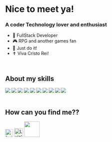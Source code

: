 # Nice to meet ya! 

### A coder Technology lover and enthusiast

- 🚀 FullStack Developer  
- 🎮 RPG and another games fan
- 👊 Just do it! 
- ✝️ Viva Cristo Rei!
</br>

## About my skills
<img src="https://img.shields.io/static/v1?label=Delphi&message=100%&color=EE1F35&style=flat&logo=delphi"/> <img src="https://img.shields.io/static/v1?label=PHP&message=60%&color=777BB4&style=flat&logo=php"/>
<img src="https://img.shields.io/static/v1?label=C Sharp&message=60%&color=239120&style=flat&logo=C Sharp"/>
<img src="https://img.shields.io/static/v1?label=PostgreSQL&message=100%&color=336791&style=flat&logo=PostgreSQL"/>
<img src="https://img.shields.io/static/v1?label=GraphQL&message=40%&color=E10098&style=flat&logo=GraphQL"/>
<img src="https://img.shields.io/static/v1?label=SQLServer&message=70%&color=CC2927&style=flat&logo=SQLServer"/>
<img src="https://img.shields.io/static/v1?label=Oracle&message=70%&color=F80000&style=flat&logo=Oracle"/>
<img src="https://img.shields.io/static/v1?label=Docker&message=30%&color=2496ED&style=flat&logo=Docker"/>
<img src="https://img.shields.io/static/v1?label=HTML5&message=70%&color=E34F26&style=flat&logo=HTML5"/>
<img src="https://img.shields.io/static/v1?label=CSS3&message=70%&color=1572B6&style=flat&logo=CSS3"/>
</br>
</br>

## How can you find me?? 

<a align="left" href="https://www.linkedin.com/in/luizfelipetozatti/" target="_blank"><img alt="Luiz's Linkedin" src="https://emojis.slackmojis.com/emojis/images/1470343326/711/linkedin.png?1470343326" width="25"/></a>   <a href="mailto:luizfelipetozatti@hotmail.com"><img alt="Luiz's outlook account" src="https://upload.wikimedia.org/wikipedia/commons/thumb/b/b1/Outlook_hi-res_icon_%282019%29.svg/1200px-Outlook_hi-res_icon_%282019%29.svg.png" width="28"/></a>
<img src="https://simpleicons.org/icons/skype.svg" width="50" background-color="rgb(0, 175, 240)"/>
